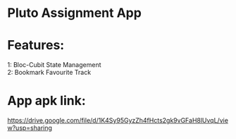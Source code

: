 # Pluto Assignment App

# Features:
1: Bloc-Cubit State Management\
2: Bookmark Favourite Track

# App apk link:
https://drive.google.com/file/d/1K4Sy95GyzZh4fHcts2gk9vGFaH8lUvqL/view?usp=sharing
